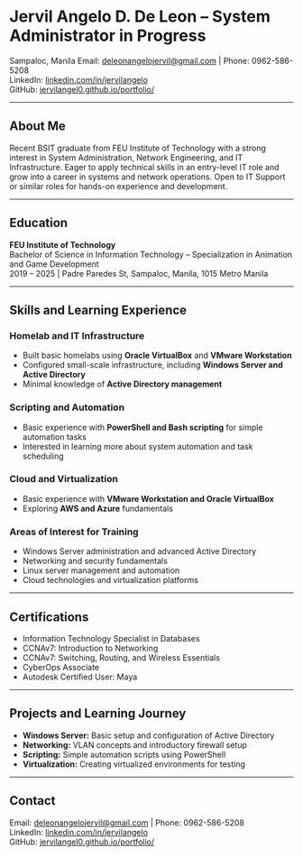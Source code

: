 # Jervil Angelo D. De Leon – System Administrator in Progress  

Sampaloc, Manila 
Email: deleonangelojervil@gmail.com | Phone: 0962-586-5208  
LinkedIn: [linkedin.com/in/jervilangelo](https://linkedin.com/in/jervilangelo)  
GitHub: [jervilangel0.github.io/portfolio/](https://jervilangel0.github.io/portfolio/)  

---

## About Me  
Recent BSIT graduate from FEU Institute of Technology with a strong interest in System Administration, Network Engineering, and IT Infrastructure. Eager to apply technical skills in an entry-level IT role and grow into a career in systems and network operations. Open to IT Support or similar roles for hands-on experience and development.

---

## Education  
**FEU Institute of Technology**  
Bachelor of Science in Information Technology – Specialization in Animation and Game Development  
2019 – 2025 | Padre Paredes St, Sampaloc, Manila, 1015 Metro Manila  

---

## Skills and Learning Experience  

### Homelab and IT Infrastructure  
- Built basic homelabs using **Oracle VirtualBox** and **VMware Workstation**  
- Configured small-scale infrastructure, including **Windows Server and Active Directory**  
- Minimal knowledge of **Active Directory management**  

### Scripting and Automation  
- Basic experience with **PowerShell and Bash scripting** for simple automation tasks  
- Interested in learning more about system automation and task scheduling  

### Cloud and Virtualization  
- Basic experience with **VMware Workstation and Oracle VirtualBox**  
- Exploring **AWS and Azure** fundamentals  

### Areas of Interest for Training  
- Windows Server administration and advanced Active Directory  
- Networking and security fundamentals  
- Linux server management and automation  
- Cloud technologies and virtualization platforms  

---

## Certifications  
- Information Technology Specialist in Databases  
- CCNAv7: Introduction to Networking  
- CCNAv7: Switching, Routing, and Wireless Essentials  
- CyberOps Associate  
- Autodesk Certified User: Maya  

---

## Projects and Learning Journey  
- **Windows Server:** Basic setup and configuration of Active Directory  
- **Networking:** VLAN concepts and introductory firewall setup  
- **Scripting:** Simple automation scripts using PowerShell  
- **Virtualization:** Creating virtualized environments for testing  

---

## Contact  
Email: deleonangelojervil@gmail.com | Phone: 0962-586-5208  
LinkedIn: [linkedin.com/in/jervilangelo](https://linkedin.com/in/jervilangelo)  
GitHub: [jervilangel0.github.io/portfolio/](https://jervilangel0.github.io/portfolio/)  
